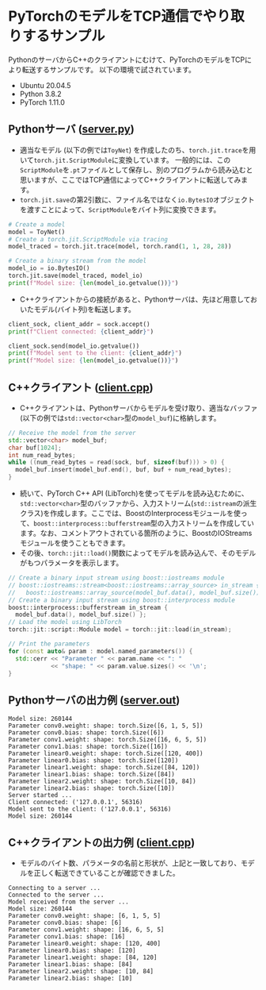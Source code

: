 
# PyTorchのモデルをTCP通信でやり取りするサンプル

PythonのサーバからC++のクライアントにむけて、PyTorchのモデルをTCPにより転送するサンプルです。
以下の環境で試されています。

- Ubuntu 20.04.5
- Python 3.8.2
- PyTorch 1.11.0

## Pythonサーバ ([server.py](server.py))

- 適当なモデル (以下の例では`ToyNet`) を作成したのち、`torch.jit.trace`を用いて`torch.jit.ScriptModule`に変換しています。
一般的には、この`ScriptModule`を`.pt`ファイルとして保存し、別のプログラムから読み込むと思いますが、ここではTCP通信によってC++クライアントに転送してみます。
- `torch.jit.save`の第2引数に、ファイル名ではなく`io.BytesIO`オブジェクトを渡すことによって、`ScriptModule`をバイト列に変換できます。

```Python
# Create a model
model = ToyNet()
# Create a torch.jit.ScriptModule via tracing
model_traced = torch.jit.trace(model, torch.rand(1, 1, 28, 28))

# Create a binary stream from the model
model_io = io.BytesIO()
torch.jit.save(model_traced, model_io)
print(f"Model size: {len(model_io.getvalue())}")
```

- C++クライアントからの接続があると、Pythonサーバは、先ほど用意しておいたモデル(バイト列)を転送します。

```Python
client_sock, client_addr = sock.accept()
print(f"Client connected: {client_addr}")

client_sock.send(model_io.getvalue())
print(f"Model sent to the client: {client_addr}")
print(f"Model size: {len(model_io.getvalue())}")
```

## C++クライアント ([client.cpp](client.cpp))

- C++クライアントは、Pythonサーバからモデルを受け取り、適当なバッファ (以下の例では`std::vector<char>`型の`model_buf`)に格納します。

```C++
// Receive the model from the server
std::vector<char> model_buf;
char buf[1024];
int num_read_bytes;
while ((num_read_bytes = read(sock, buf, sizeof(buf))) > 0) {
  model_buf.insert(model_buf.end(), buf, buf + num_read_bytes);
}
```

- 続いて、PyTorch C++ API (LibTorch)を使ってモデルを読み込むために、`std::vector<char>`型のバッファから、入力ストリーム(`std::istream`の派生クラス)を作成します。ここでは、BoostのInterprocessモジュールを使って、`boost::interprocess::bufferstream`型の入力ストリームを作成しています。なお、コメントアウトされている箇所のように、BoostのIOStreamsモジュールを使うこともできます。
- その後、`torch::jit::load()`関数によってモデルを読み込んで、そのモデルがもつパラメータを表示します。
```C++
// Create a binary input stream using boost::iostreams module
// boost::iostreams::stream<boost::iostreams::array_source> in_stream {
//   boost::iostreams::array_source(model_buf.data(), model_buf.size()) };
// Create a binary input stream using boost::interprocess module
boost::interprocess::bufferstream in_stream {
  model_buf.data(), model_buf.size() };
// Load the model using LibTorch
torch::jit::script::Module model = torch::jit::load(in_stream);

// Print the parameters
for (const auto& param : model.named_parameters()) {
  std::cerr << "Parameter " << param.name << ": "
            << "shape: " << param.value.sizes() << '\n';
}
```

## Pythonサーバの出力例 ([server.out](server.out))

```
Model size: 260144
Parameter conv0.weight: shape: torch.Size([6, 1, 5, 5])
Parameter conv0.bias: shape: torch.Size([6])
Parameter conv1.weight: shape: torch.Size([16, 6, 5, 5])
Parameter conv1.bias: shape: torch.Size([16])
Parameter linear0.weight: shape: torch.Size([120, 400])
Parameter linear0.bias: shape: torch.Size([120])
Parameter linear1.weight: shape: torch.Size([84, 120])
Parameter linear1.bias: shape: torch.Size([84])
Parameter linear2.weight: shape: torch.Size([10, 84])
Parameter linear2.bias: shape: torch.Size([10])
Server started ...
Client connected: ('127.0.0.1', 56316)
Model sent to the client: ('127.0.0.1', 56316)
Model size: 260144
```

## C++クライアントの出力例 ([client.cpp](client.out))

- モデルのバイト数、パラメータの名前と形状が、上記と一致しており、モデルを正しく転送できていることが確認できました。
```
Connecting to a server ...
Connected to the server ...
Model received from the server ...
Model size: 260144
Parameter conv0.weight: shape: [6, 1, 5, 5]
Parameter conv0.bias: shape: [6]
Parameter conv1.weight: shape: [16, 6, 5, 5]
Parameter conv1.bias: shape: [16]
Parameter linear0.weight: shape: [120, 400]
Parameter linear0.bias: shape: [120]
Parameter linear1.weight: shape: [84, 120]
Parameter linear1.bias: shape: [84]
Parameter linear2.weight: shape: [10, 84]
Parameter linear2.bias: shape: [10]
```

